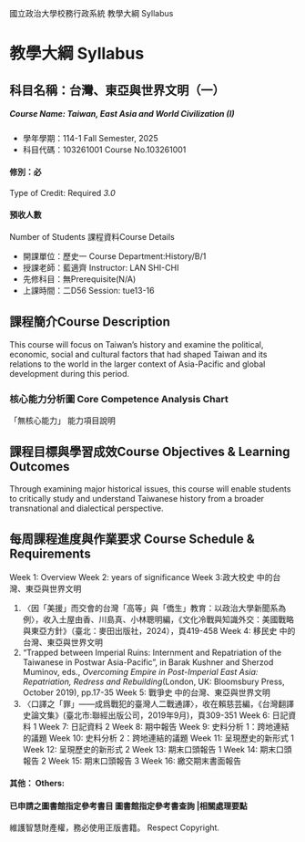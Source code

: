 國立政治大學校務行政系統 教學大綱 Syllabus
# 教學大綱 Syllabus
##  科目名稱：台灣、東亞與世界文明（一）
#####  Course Name: Taiwan, East Asia and World Civilization (I)
  * 學年學期：114-1 Fall Semester, 2025 
  * 科目代碼：103261001 Course No.103261001
#### 修別：必
Type of Credit: Required 
_3.0_
#### 預收人數
Number of Students
課程資料Course Details
  * 開課單位：歷史一 Course Department:History/B/1 
  * 授課老師：藍適齊 Instructor: LAN SHI-CHI 
  * 先修科目：無Prerequisite(N/A)
  * 上課時間：二D56 Session: tue13-16
##  課程簡介Course Description
This course will focus on Taiwan’s history and examine the political, economic, social and cultural factors that had shaped Taiwan and its relations to the world in the larger context of Asia-Pacific and global development during this period. 
###  核心能力分析圖 Core Competence Analysis Chart
「無核心能力」 
能力項目說明
##  課程目標與學習成效Course Objectives & Learning Outcomes 
Through examining major historical issues, this course will enable students to critically study and understand Taiwanese history from a broader transnational and dialectical perspective.
##  每周課程進度與作業要求 Course Schedule & Requirements
Week 1: Overview
Week 2: years of significance
Week 3:政大校史 中的台灣、東亞與世界文明
  1. 〈因「美援」而交會的台灣「高等」與「僑生」教育：以政治大學新聞系為例〉，收入土屋由香、川島真、小林聰明編，《文化冷戰與知識外交：美國戰略與東亞方針》（臺北：麥田出版社，2024），頁419-458
Week 4: 移民史 中的台灣、東亞與世界文明
  1. “Trapped between Imperial Ruins: Internment and Repatriation of the Taiwanese in Postwar Asia-Pacific”, in Barak Kushner and Sherzod Muminov, eds., _Overcoming Empire_ _in Post-Imperial East Asia: Repatriation, Redress and Rebuilding_(London, UK: Bloomsbury Press, October 2019), pp.17-35
Week 5: 戰爭史 中的台灣、東亞與世界文明
  1. 〈口譯之「罪」——成爲戰犯的臺灣人二戰通譯〉，收在賴慈芸編，《台灣翻譯史論文集》(臺北市:聯經出版公司，2019年9月)，頁309-351
Week 6: 日記資料 1
Week 7: 日記資料 2
Week 8: 期中報告
Week 9: 史料分析 1：跨地連結的議題
Week 10: 史料分析 2：跨地連結的議題
Week 11: 呈現歷史的新形式 1
Week 12: 呈現歷史的新形式 2
Week 13: 期末口頭報告 1
Week 14: 期末口頭報告 2
Week 15: 期末口頭報告 3
Week 16: 繳交期末書面報告
####  其他： Others:
####  已申請之圖書館指定參考書目  圖書館指定參考書查詢 |相關處理要點
維護智慧財產權，務必使用正版書籍。 Respect Copyright.